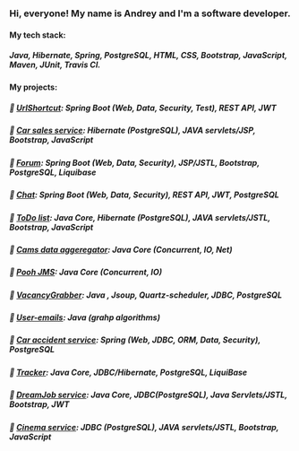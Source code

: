 ### Hi, everyone! My name is Andrey and I'm a software developer.  

#### My tech stack:  
##### Java, Hibernate, Spring, PostgreSQL, HTML, CSS, Bootstrap, JavaScript, Maven, JUnit, Travis CI.

#### My projects:  
##### :small_blue_diamond: [UrlShortcut](https://github.com/amasterenko/job4j_url_shortcut): Spring Boot (Web, Data, Security, Test), REST API, JWT  
##### :small_blue_diamond: [Car sales service](https://github.com/amasterenko/job4j_cars): Hibernate (PostgreSQL), JAVA servlets/JSP, Bootstrap, JavaScript  
##### :small_blue_diamond: [Forum](https://github.com/amasterenko/job4j_forum): Spring Boot (Web, Data, Security), JSP/JSTL, Bootstrap, PostgreSQL, Liquibase  
##### :small_blue_diamond: [Chat](https://github.com/amasterenko/job4j_chat): Spring Boot (Web, Data, Security), REST API, JWT, PostgreSQL 
##### :small_blue_diamond: [ToDo list](https://github.com/amasterenko/job4j_todolist): Java Core, Hibernate (PostgreSQL), JAVA servlets/JSTL, Bootstrap, JavaScript 
##### :small_blue_diamond: [Cams data aggeregator](https://github.com/amasterenko/job4j_cams_aggregator): Java Core (Concurrent, IO, Net)  
##### :small_blue_diamond: [Pooh JMS](https://github.com/amasterenko/job4j_pooh): Java Core (Concurrent, IO)  
##### :small_blue_diamond: [VacancyGrabber](https://github.com/amasterenko/job4j_grabber): Java , Jsoup, Quartz-scheduler, JDBC, PostgreSQL  
##### :small_blue_diamond: [User-emails](https://github.com/amasterenko/job4j_mail): Java (grahp algorithms)  
##### :small_blue_diamond: [Car accident service](https://github.com/amasterenko/job4j_car_accident): Spring (Web, JDBC, ORM, Data, Security), PostgreSQL  
##### :small_blue_diamond: [Tracker](https://github.com/amasterenko/job4j_tracker): Java Core, JDBC/Hibernate, PostgreSQL, LiquiBase  
##### :small_blue_diamond: [DreamJob service](https://github.com/amasterenko/job4j_dreamjob): Java Core, JDBC(PostgreSQL), Java Servlets/JSTL, Bootstrap, JWT  
##### :small_blue_diamond: [Cinema service](https://github.com/amasterenko/job4j_cinema): JDBC (PostgreSQL), JAVA servlets/JSTL, Bootstrap, JavaScript  
